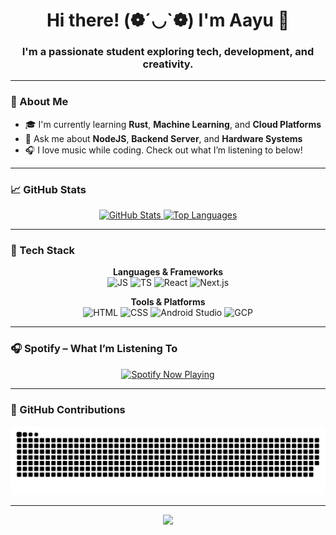 <h1 align="center">Hi there! (❁´◡`❁) I'm <b>Aayu</b> 👋</h1>
<h3 align="center">I'm a passionate student exploring tech, development, and creativity.</h3>

---

### 🧠 About Me

- 🎓 I'm currently learning **Rust**, **Machine Learning**, and **Cloud Platforms**
- 💬 Ask me about **NodeJS**, **Backend Server**, and **Hardware Systems**
- 🎧 I love music while coding. Check out what I’m listening to below!

---

### 📈 GitHub Stats

<p align="center">
  <a href="https://github.com/anuraghazra/github-readme-stats">
    <img width="420" src="https://github-readme-stats.vercel.app/api?username=JUCILY117&show_icons=true&theme=dracula&include_all_commits=true&count_private=true&v=2" alt="GitHub Stats" />
  </a>
  <a href="https://github.com/anuraghazra/github-readme-stats">
    <img width="340" src="https://github-readme-stats.vercel.app/api/top-langs/?username=JUCILY117&layout=compact&theme=dracula&langs_count=6&card_width=300&custom_title=Languages%20I%20Use&v=2" alt="Top Languages" />
  </a>
</p>

---

### 🧰 Tech Stack

<div align="center">
  
**Languages & Frameworks**  
<img src="https://cdn.jsdelivr.net/gh/devicons/devicon/icons/javascript/javascript-original.svg" height="30" alt="JS"/>
<img src="https://cdn.jsdelivr.net/gh/devicons/devicon/icons/typescript/typescript-original.svg" height="30" alt="TS"/>
<img src="https://cdn.jsdelivr.net/gh/devicons/devicon/icons/react/react-original.svg" height="30" alt="React"/>
<img src="https://cdn.jsdelivr.net/gh/devicons/devicon/icons/nextjs/nextjs-original.svg" height="30" alt="Next.js"/>

**Tools & Platforms**  
<img src="https://cdn.jsdelivr.net/gh/devicons/devicon/icons/html5/html5-original.svg" height="30" alt="HTML"/>
<img src="https://cdn.jsdelivr.net/gh/devicons/devicon/icons/css3/css3-original.svg" height="30" alt="CSS"/>
<img src="https://cdn.jsdelivr.net/gh/devicons/devicon/icons/androidstudio/androidstudio-original.svg" height="30" alt="Android Studio"/>
<img src="https://cdn.jsdelivr.net/gh/devicons/devicon/icons/googlecloud/googlecloud-original.svg" height="30" alt="GCP"/>

</div>

---

### 🎧 Spotify – What I’m Listening To

<div align="center">
<a href="https://spotify-github-profile.kittinanx.com/api/view?uid=ctcv9kcrrch2lf4xra023d4f7&redirect=true">
  <img src="https://spotify-github-profile.kittinanx.com/api/view?uid=ctcv9kcrrch2lf4xra023d4f7&cover_image=true&theme=compact&show_offline=false&background_color=121212&interchange=false" width="20%" alt="Spotify Now Playing" />
</a>
</div>

---

### 🐍 GitHub Contributions

<!-- This snake animation works if enabled in your GitHub repo settings and the file exists -->
![GitHub Snake](https://raw.githubusercontent.com/JUCILY117/snk/output/github-contribution-grid-snake.svg)

---

<div align="center">
  <img src="https://capsule-render.vercel.app/api?type=waving&color=gradient&height=100&section=footer"/>
</div>
